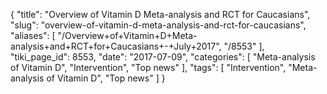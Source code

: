 {
    "title": "Overview of Vitamin D Meta-analysis and RCT for Caucasians",
    "slug": "overview-of-vitamin-d-meta-analysis-and-rct-for-caucasians",
    "aliases": [
        "/Overview+of+Vitamin+D+Meta-analysis+and+RCT+for+Caucasians+-+July+2017",
        "/8553"
    ],
    "tiki_page_id": 8553,
    "date": "2017-07-09",
    "categories": [
        "Meta-analysis of Vitamin D",
        "Intervention",
        "Top news"
    ],
    "tags": [
        "Intervention",
        "Meta-analysis of Vitamin D",
        "Top news"
    ]
}